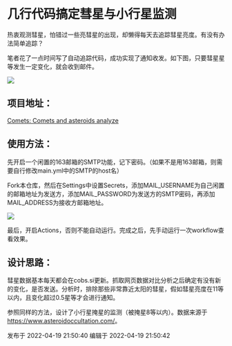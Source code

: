 # 几行代码搞定彗星与小行星监测

热衷观测彗星，怕错过一些亮彗星的出现，却懒得每天去追踪彗星亮度。有没有办法简单追踪？

笔者花了一点时间写了自动追踪代码，成功实现了通知收发。如下图，只要彗星星等发生一定变化，就会收到邮件。

![](https://pic1.zhimg.com/v2-bdaa7a85ad1ad970fd08e69500dc1c00_720w.png?source=d16d100b)

## 项目地址：

[Comets: Comets and asteroids analyze](https://github.com/ultrapre/Comets)

## 使用方法：

先开启一个闲置的163邮箱的SMTP功能，记下密码。（如果不是用163邮箱，则需要自行修改main.yml中的SMTP的host名）

Fork本仓库，然后在Settings中设置Secrets，添加MAIL_USERNAME为自己闲置的邮箱地址为发送方，添加MAIL_PASSWORD为发送方的SMTP密码，再添加MAIL_ADDRESS为接收方邮箱地址。

![](https://pic2.zhimg.com/v2-f4f07fd386ce62e3e89c15aa5ea70a9b_720w.png?source=d16d100b)

最后，开启Actions，否则不能自动运行。完成之后，先手动运行一次workflow查看效果。

## 设计思路：

彗星数据基本每天都会在cobs.si更新。抓取网页数据对比分析之后确定有没有新的变化，是否发送。分析时，排除那些非常靠近太阳的彗星，假如彗星亮度在11等以内，且变化超过0.5星等才会进行通知。

参照同样的方法，设计了小行星掩星的监测（被掩星8等以内）。数据来源于<https://www.asteroidoccultation.com/>。

发布于 2022-04-19 21:50:40 编辑于 2022-04-19 21:50:42

